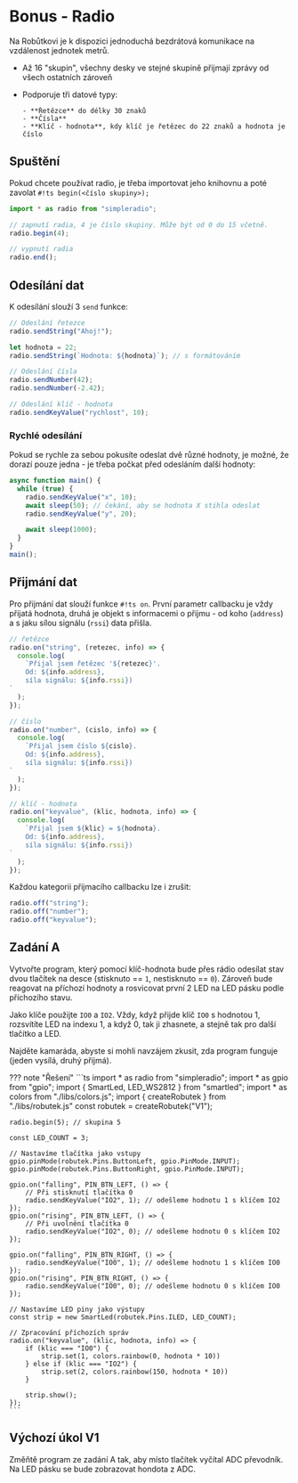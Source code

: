 # Bonus - Radio

Na Robůtkovi je k dispozici jednoduchá bezdrátová komunikace na vzdálenost jednotek metrů.

- Až 16 "skupin", všechny desky ve stejné skupině přijmají zprávy od všech ostatních zároveň
- Podporuje tři datové typy:

      - **Řetězce** do délky 30 znaků
      - **Čísla**
      - **Klíč - hodnota**, kdy klíč je řetězec do 22 znaků a hodnota je číslo

## Spuštění

Pokud chcete používat radio, je třeba importovat jeho knihovnu a poté zavolat `#!ts begin(<číslo skupiny>);`

```ts
import * as radio from "simpleradio";

// zapnutí radia, 4 je číslo skupiny. Může být od 0 do 15 včetně.
radio.begin(4);

// vypnutí radia
radio.end();
```

## Odesílání dat

K odesílání slouží 3 `send` funkce:

```ts
// Odeslání řetezce
radio.sendString("Ahoj!");

let hodnota = 22;
radio.sendString(`Hodnota: ${hodnota}`); // s formátováním
```

```ts
// Odeslání čísla
radio.sendNumber(42);
radio.sendNumber(-2.42);
```

```ts
// Odeslání klíč - hodnota
radio.sendKeyValue("rychlost", 10);
```

### Rychlé odesílání

Pokud se rychle za sebou pokusíte odeslat dvě různé hodnoty, je možné, že dorazí pouze jedna - je třeba počkat před odesláním další hodnoty:

```ts
async function main() {
  while (true) {
    radio.sendKeyValue("x", 10);
    await sleep(50); // čekání, aby se hodnota X stihla odeslat
    radio.sendKeyValue("y", 20);

    await sleep(1000);
  }
}
main();
```

## Přijmání dat

Pro přijmání dat slouží funkce `#!ts on`. První parametr callbacku je vždy přijatá hodnota, druhá je objekt s informacemi o přijmu - od koho (`address`) a s jaku sílou signálu (`rssi`) data přišla.

```ts
// řetězce
radio.on("string", (retezec, info) => {
  console.log(
    `Přijal jsem řetězec '${retezec}'.
    Od: ${info.address},
    síla signálu: ${info.rssi})
`
  );
});
```

```ts
// číslo
radio.on("number", (cislo, info) => {
  console.log(
    `Přijal jsem číslo ${cislo}.
    Od: ${info.address},
    síla signálu: ${info.rssi})
`
  );
});
```

```ts
// klíč - hodnota
radio.on("keyvalue", (klic, hodnota, info) => {
  console.log(
    `Přijal jsem ${klic} = ${hodnota}.
    Od: ${info.address},
    síla signálu: ${info.rssi})
`
  );
});
```

Každou kategorii přijmacího callbacku lze i zrušit:

```ts
radio.off("string");
radio.off("number");
radio.off("keyvalue");
```

## Zadání A

Vytvořte program, který pomocí klíč-hodnota bude přes rádio odesílat stav dvou tlačítek na desce
(stisknuto == `1`, nestisknuto == `0`).
Zároveň bude reagovat na příchozí hodnoty a rosvicovat první 2 LED na LED pásku podle příchozího stavu.

Jako klíče použijte `IO0` a `IO2`. Vždy, když přijde klíč `IO0` s hodnotou 1, rozsvítíte LED na indexu 1, a když 0, tak ji zhasnete,
a stejně tak pro další tlačítko a LED.

Najděte kamaráda, abyste si mohli navzájem zkusit, zda program funguje (jeden vysílá, druhý přijmá).

??? note "Řešení"
    ```ts
    import * as radio from "simpleradio";
    import * as gpio from "gpio";
    import { SmartLed, LED_WS2812 } from "smartled";
    import * as colors from "./libs/colors.js";
    import { createRobutek } from "./libs/robutek.js"
    const robutek = createRobutek("V1");

    radio.begin(5); // skupina 5

    const LED_COUNT = 3;

    // Nastavíme tlačítka jako vstupy
    gpio.pinMode(robutek.Pins.ButtonLeft, gpio.PinMode.INPUT);
    gpio.pinMode(robutek.Pins.ButtonRight, gpio.PinMode.INPUT);

    gpio.on("falling", PIN_BTN_LEFT, () => {
        // Při stisknutí tlačítka 0
        radio.sendKeyValue("IO2", 1); // odešleme hodnotu 1 s klíčem IO2
    });
    gpio.on("rising", PIN_BTN_LEFT, () => {
        // Při uvolnění tlačítka 0
        radio.sendKeyValue("IO2", 0); // odešleme hodnotu 0 s klíčem IO2
    });

    gpio.on("falling", PIN_BTN_RIGHT, () => {
        radio.sendKeyValue("IO0", 1); // odešleme hodnotu 1 s klíčem IO0
    });
    gpio.on("rising", PIN_BTN_RIGHT, () => {
        radio.sendKeyValue("IO0", 0); // odešleme hodnotu 0 s klíčem IO0
    });

    // Nastavíme LED piny jako výstupy
    const strip = new SmartLed(robutek.Pins.ILED, LED_COUNT);

    // Zpracování příchozích správ
    radio.on("keyvalue", (klic, hodnota, info) => {
        if (klic === "IO0") {
            strip.set(1, colors.rainbow(0, hodnota * 10))
        } else if (klic === "IO2") {
            strip.set(2, colors.rainbow(150, hodnota * 10))
        }

        strip.show();
    });
    ```

## Výchozí úkol V1

Změňtě program ze zadání A tak, aby místo tlačítek vyčítal ADC převodník. Na LED pásku se bude zobrazovat hondota z ADC.
